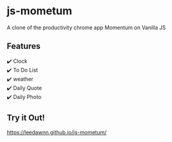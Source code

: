 # js-mometum

A clone of the productivity chrome app Momentum on Vanilla JS

## Features
✔️ Clock <br>
✔️ To Do List <br>
✔️ weather<br>
✔️ Daily Quote<br>
✔️ Daily Photo 

## Try it Out! 
https://leedawnn.github.io/js-mometum/

